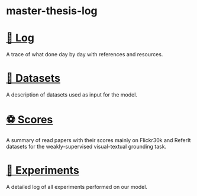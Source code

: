 # master-thesis-log

# [📝 Log](LOG.md)

A trace of what done day by day with references and resources.

# [💾 Datasets](datasets/readme.md)

A description of datasets used as input for the model.

# [⚽ Scores](SCORES.md)

A summary of read papers with their scores mainly on Flickr30k and ReferIt
datasets for the weakly-supervised visual-textual grounding task.

# [🔬 Experiments](EXPERIMENTS.md)

A detailed log of all experiments performed on our model.
